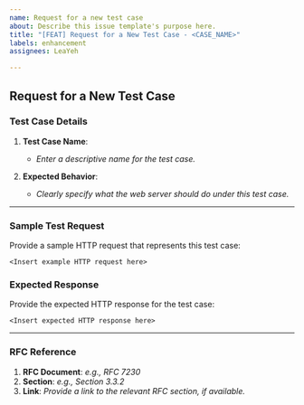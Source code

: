 ```yaml
---
name: Request for a new test case
about: Describe this issue template's purpose here.
title: "[FEAT] Request for a New Test Case - <CASE_NAME>"
labels: enhancement
assignees: LeaYeh

---
```


## Request for a New Test Case

### Test Case Details

1. **Test Case Name**:
   * _Enter a descriptive name for the test case._

2. **Expected Behavior**:
   * _Clearly specify what the web server should do under this test case._

---

### Sample Test Request

Provide a sample HTTP request that represents this test case:

```http
<Insert example HTTP request here>
```

### Expected Response

Provide the expected HTTP response for the test case:

```http
<Insert expected HTTP response here>
```

---

### RFC Reference

1. **RFC Document**: _e.g., RFC 7230_
2. **Section**: _e.g., Section 3.3.2_
3. **Link**: _Provide a link to the relevant RFC section, if available._
